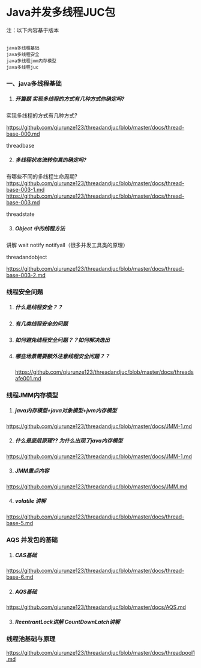 # Java并发多线程JUC包 

注：以下内容基于版本

```properties

java多线程基础
java多线程安全
java多线程jmm内存模型
java多线程juc

```

### 一、java多线程基础

1. ##### 开篇题 实现多线程的方式有几种方式你确定吗? 

 实现多线程的方式有几种方式? 
 
 https://github.com/qiurunze123/threadandjuc/blob/master/docs/thread-base-000.md

 threadbase
 
2. ##### 多线程状态流转你真的确定吗?

 有哪些不同的多线程生命周期? 
 https://github.com/qiurunze123/threadandjuc/blob/master/docs/thread-base-003-1.md 
 https://github.com/qiurunze123/threadandjuc/blob/master/docs/thread-base-003.md
 
 threadstate

3. ##### Object 中的线程方法
   
 讲解 wait notify notifyall（很多并发工具类的原理）
 
 threadandobject 
 
 https://github.com/qiurunze123/threadandjuc/blob/master/docs/thread-base-003-2.md

### 线程安全问题

1. ##### 什么是线程安全？？
2. ##### 有几类线程安全的问题 
3. ##### 如何避免线程安全问题？？如何解决逸出
4. ##### 哪些场景需要额外注意线程安全问题？？

   https://github.com/qiurunze123/threadandjuc/blob/master/docs/threadsafe001.md


### 线程JMM内存模型

  1. ##### java内存模型+java对象模型+jvm内存模型
   
   https://github.com/qiurunze123/threadandjuc/blob/master/docs/JMM-1.md

  2. ##### 什么是底层原理?? 为什么出现了java内存模型
  
   https://github.com/qiurunze123/threadandjuc/blob/master/docs/JMM-1.md

  3. ##### JMM重点内容
     
   https://github.com/qiurunze123/threadandjuc/blob/master/docs/JMM.md
   
  4. ##### volatile 讲解
  
  https://github.com/qiurunze123/threadandjuc/blob/master/docs/thread-base-5.md

### AQS 并发包的基础 

   1. ##### CAS基础 
   
   https://github.com/qiurunze123/threadandjuc/blob/master/docs/thread-base-6.md
   
   2. ##### AQS基础
   
   https://github.com/qiurunze123/threadandjuc/blob/master/docs/AQS.md

   3. ##### ReentrantLock讲解 CountDownLatch讲解
   
### 线程池基础与原理

   https://github.com/qiurunze123/threadandjuc/blob/master/docs/threadpool1.md
